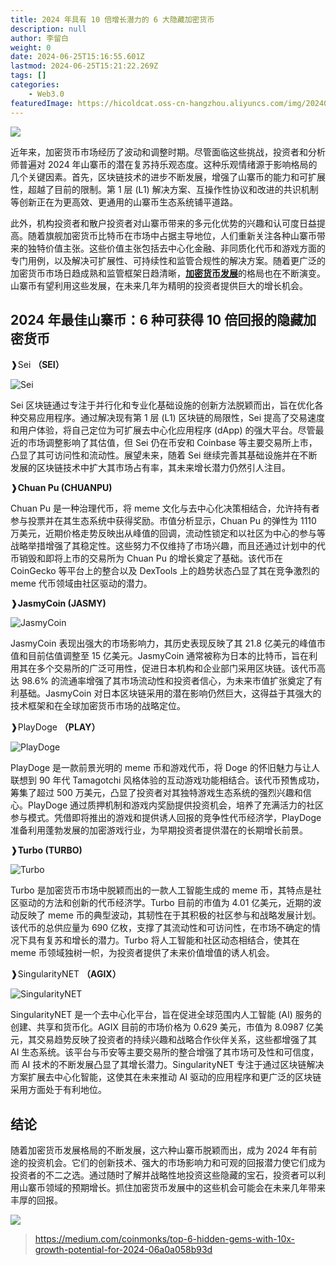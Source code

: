```yaml
---
title: 2024 年具有 10 倍增长潜力的 6 大隐藏加密货币
description: null
author: 李留白
weight: 0
date: 2024-06-25T15:16:55.601Z
lastmod: 2024-06-25T15:21:22.269Z
tags: []
categories:
    - Web3.0
featuredImage: https://hicoldcat.oss-cn-hangzhou.aliyuncs.com/img/20240625231717.png
---
```


![](https://hicoldcat.oss-cn-hangzhou.aliyuncs.com/img/20240625231717.png?x-oss-process=image/watermark,size_20,text_5YWs5LyX5Y-3wrfmnY7nlZnnmb0,color_FFFFFF,t_60,g_center)

近年来，加密货币市场经历了波动和调整时期。尽管面临这些挑战，投资者和分析师普遍对 2024 年山寨币的潜在复苏持乐观态度。这种乐观情绪源于影响格局的几个关键因素。首先，区块链技术的进步不断发展，增强了山寨币的能力和可扩展性，超越了目前的限制。第 1 层 (L1) 解决方案、互操作性协议和改进的共识机制等创新正在为更高效、更通用的山寨币生态系统铺平道路。

此外，机构投资者和散户投资者对山寨币带来的多元化优势的兴趣和认可度日益提高。随着旗舰加密货币比特币在市场中占据主导地位，人们重新关注各种山寨币带来的独特价值主张。这些价值主张包括去中心化金融、非同质化代币和游戏方面的专门用例，以及解决可扩展性、可持续性和监管合规性的解决方案。随着更广泛的加密货币市场日趋成熟和监管框架日趋清晰，[**加密货币发展**](https://www.blockchainappfactory.com/cryptocurrency-development?utm_source=Medium&utm_medium=blogs&utm_campaign=Priya+Murugan)的格局也在不断演变。山寨币有望利用这些发展，在未来几年为精明的投资者提供巨大的增长机会。

## 2024 年最佳山寨币：6 种可获得 10 倍回报的隐藏加密货币

❱Sei **（SEI）**

![Sei](https://hicoldcat.oss-cn-hangzhou.aliyuncs.com/img/0*c99J9W8TuWy-BCYD.jpg?x-oss-process=image/watermark,size_20,text_5YWs5LyX5Y-3wrfmnY7nlZnnmb0,color_FFFFFF,t_60,g_center)

Sei 区块链通过专注于并行化和专业化基础设施的创新方法脱颖而出，旨在优化各种交易应用程序。通过解决现有第 1 层 (L1) 区块链的局限性，Sei 提高了交易速度和用户体验，将自己定位为可扩展去中心化应用程序 (dApp) 的强大平台。尽管最近的市场调整影响了其估值，但 Sei 仍在币安和 Coinbase 等主要交易所上市，凸显了其可访问性和流动性。展望未来，随着 Sei 继续完善其基础设施并在不断发展的区块链技术中扩大其市场占有率，其未来增长潜力仍然引人注目。

❱**Chuan Pu (CHUANPU)**

Chuan Pu 是一种治理代币，将 meme 文化与去中心化决策相结合，允许持有者参与投票并在其生态系统中获得奖励。市值分析显示，Chuan Pu 的弹性为 1110 万美元，近期价格走势反映出从峰值的回调，流动性锁定和以社区为中心的参与等战略举措增强了其稳定性。这些努力不仅维持了市场兴趣，而且还通过计划中的代币销毁和即将上市的交易所为 Chuan Pu 的增长奠定了基础。该代币在 CoinGecko 等平台上的整合以及 DexTools 上的趋势状态凸显了其在竞争激烈的 meme 代币领域由社区驱动的潜力。

❱**JasmyCoin (JASMY)**

![JasmyCoin](https://hicoldcat.oss-cn-hangzhou.aliyuncs.com/img/0*ar9ZQYCjq-xqc31O.jpg?x-oss-process=image/watermark,size_20,text_5YWs5LyX5Y-3wrfmnY7nlZnnmb0,color_FFFFFF,t_60,g_center)

JasmyCoin 表现出强大的市场影响力，其历史表现反映了其 21.8 亿美元的峰值市值和目前估值调整至 15 亿美元。JasmyCoin 通常被称为日本的比特币，旨在利用其在多个交易所的广泛可用性，促进日本机构和企业部门采用区块链。该代币高达 98.6% 的流通率增强了其市场流动性和投资者信心，为未来市值扩张奠定了有利基础。JasmyCoin 对日本区块链采用的潜在影响仍然巨大，这得益于其强大的技术框架和在全球加密货币市场的战略定位。

❱PlayDoge **（PLAY）**

![PlayDoge](https://hicoldcat.oss-cn-hangzhou.aliyuncs.com/img/0*TF3T3eIY87nHpJ-A.jpg?x-oss-process=image/watermark,size_20,text_5YWs5LyX5Y-3wrfmnY7nlZnnmb0,color_FFFFFF,t_60,g_center)

PlayDoge 是一款前景光明的 meme 币和游戏代币，将 Doge 的怀旧魅力与让人联想到 90 年代 Tamagotchi 风格体验的互动游戏功能相结合。该代币预售成功，筹集了超过 500 万美元，凸显了投资者对其独特游戏生态系统的强烈兴趣和信心。PlayDoge 通过质押机制和游戏内奖励提供投资机会，培养了充满活力的社区参与模式。凭借即将推出的游戏和提供诱人回报的竞争性代币经济学，PlayDoge 准备利用蓬勃发展的加密游戏行业，为早期投资者提供潜在的长期增长前景。

❱**Turbo (TURBO)**

![Turbo](https://hicoldcat.oss-cn-hangzhou.aliyuncs.com/img/0*ghCEDdVE4YS9Mm-J.jpeg?x-oss-process=image/watermark,size_20,text_5YWs5LyX5Y-3wrfmnY7nlZnnmb0,color_FFFFFF,t_60,g_center)

Turbo 是加密货币市场中脱颖而出的一款人工智能生成的 meme 币，其特点是社区驱动的方法和创新的代币经济学。Turbo 目前的市值为 4.01 亿美元，近期的波动反映了 meme 币的典型波动，其韧性在于其积极的社区参与和战略发展计划。该代币的总供应量为 690 亿枚，支撑了其流动性和可访问性，在市场不确定的情况下具有复苏和增长的潜力。Turbo 将人工智能和社区动态相结合，使其在 meme 币领域独树一帜，为投资者提供了未来价值增值的诱人机会。

❱SingularityNET **（AGIX）**

![SingularityNET](https://hicoldcat.oss-cn-hangzhou.aliyuncs.com/img/0*t0Lr6CHAlxwvoqOk.jpg?x-oss-process=image/watermark,size_20,text_5YWs5LyX5Y-3wrfmnY7nlZnnmb0,color_FFFFFF,t_60,g_center)

SingularityNET 是一个去中心化平台，旨在促进全球范围内人工智能 (AI) 服务的创建、共享和货币化。AGIX 目前的市场价格为 0.629 美元，市值为 8.0987 亿美元，其交易趋势反映了投资者的持续兴趣和战略合作伙伴关系，这些都增强了其 AI 生态系统。该平台与币安等主要交易所的整合增强了其市场可及性和可信度，而 AI 技术的不断发展凸显了其增长潜力。SingularityNET 专注于通过区块链解决方案扩展去中心化智能，这使其在未来推动 AI 驱动的应用程序和更广泛的区块链采用方面处于有利地位。

## 结论

随着加密货币发展格局的不断发展，这六种山寨币脱颖而出，成为 2024 年有前途的投资机会。它们的创新技术、强大的市场影响力和可观的回报潜力使它们成为投资者的不二之选。通过随时了解并战略性地投资这些隐藏的宝石，投资者可以利用山寨币领域的预期增长。抓住加密货币发展中的这些机会可能会在未来几年带来丰厚的回报。

![](https://hicoldcat.oss-cn-hangzhou.aliyuncs.com/img/免责声明.png)

> https://medium.com/coinmonks/top-6-hidden-gems-with-10x-growth-potential-for-2024-06a0a058b93d